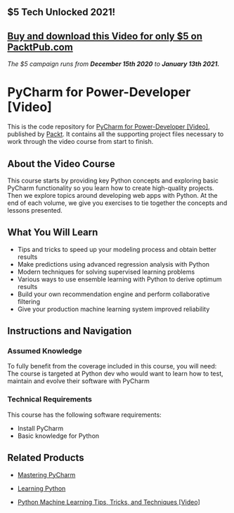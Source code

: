 ## $5 Tech Unlocked 2021!
[Buy and download this Video for only $5 on PacktPub.com](https://www.packtpub.com/product/pycharm-for-power-developer-video/9781788835794)
-----
*The $5 campaign         runs from __December 15th 2020__ to __January 13th 2021.__*

# PyCharm for Power-Developer [Video]
This is the code repository for [PyCharm for Power-Developer [Video]](https://www.packtpub.com/web-development/pycharm-power-developer-video?utm_source=github&utm_medium=repository&utm_campaign=9781788835794), published by [Packt](https://www.packtpub.com/?utm_source=github). It contains all the supporting project files necessary to work through the video course from start to finish.
## About the Video Course
This course starts by providing key Python concepts and exploring basic PyCharm functionality so you learn how to create high-quality projects. Then we explore topics around developing web apps with Python. At the end of each volume, we give you exercises to tie together the concepts and lessons presented.

<H2>What You Will Learn</H2>
<DIV class=book-info-will-learn-text>
<UL>
<LI>Tips and tricks to speed up your modeling process and obtain better results 
<LI>Make predictions using advanced regression analysis with Python&nbsp; 
<LI>Modern techniques for solving supervised learning problems 
<LI>Various ways to use ensemble learning with Python to derive optimum results 
<LI>Build your own recommendation engine and perform collaborative filtering 
<LI>Give your production machine learning system improved reliability </LI></UL></DIV>

## Instructions and Navigation
### Assumed Knowledge
To fully benefit from the coverage included in this course, you will need:<br/>
The course is targeted at Python dev who would want to learn how to test, maintain and evolve their software with PyCharm
### Technical Requirements
This course has the following software requirements:<br/>
<UL>
<LI>Install PyCharm</LI>
<LI>Basic knowledge for Python</LI></UL>

## Related Products
* [Mastering PyCharm](https://www.packtpub.com/web-development/mastering-pycharm?utm_source=github&utm_medium=repository&utm_campaign=9781783551316)

* [Learning Python](https://www.packtpub.com/application-development/learning-python?utm_source=github&utm_medium=repository&utm_campaign=9781783551712)

* [Python Machine Learning Tips, Tricks, and Techniques [Video]](https://www.packtpub.com/big-data-and-business-intelligence/python-machine-learning-tips-tricks-and-techniques-video?utm_source=github&utm_medium=repository&utm_campaign=9781789135817)

